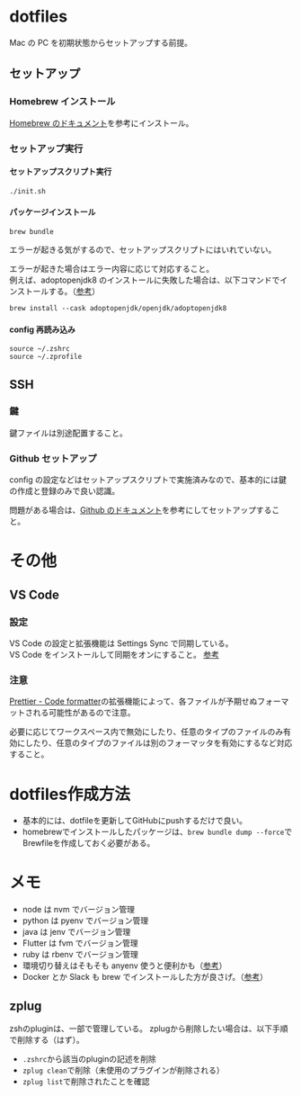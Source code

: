 # dotfiles

Mac の PC を初期状態からセットアップする前提。

## セットアップ

### Homebrew インストール

[Homebrew のドキュメント](https://docs.brew.sh/FAQ)を参考にインストール。

### セットアップ実行

#### セットアップスクリプト実行

```
./init.sh
```

#### パッケージインストール

```
brew bundle
```

エラーが起きる気がするので、セットアップスクリプトにはいれていない。

エラーが起きた場合はエラー内容に応じて対応すること。  
例えば、adoptopenjdk8 のインストールに失敗した場合は、以下コマンドでインストールする。（[参考](https://qiita.com/gishi_yama/items/9cdb3d95ee7f25b8018f)）

```
brew install --cask adoptopenjdk/openjdk/adoptopenjdk8
```

#### config 再読み込み

```
source ~/.zshrc
source ~/.zprofile
```

## SSH

### 鍵

鍵ファイルは別途配置すること。

### Github セットアップ

config の設定などはセットアップスクリプトで実施済みなので、基本的には鍵の作成と登録のみで良い認識。

問題がある場合は、[Github のドキュメント](https://docs.github.com/ja/authentication/connecting-to-github-with-ssh/generating-a-new-ssh-key-and-adding-it-to-the-ssh-agent?platform=mac)を参考にしてセットアップすること。

# その他

## VS Code

### 設定

VS Code の設定と拡張機能は Settings Sync で同期している。  
VS Code をインストールして同期をオンにすること。
[参考](https://code.visualstudio.com/docs/editor/settings-sync)

### 注意

[Prettier - Code formatter](https://marketplace.visualstudio.com/items?itemName=SimonSiefke.prettier-vscode)の拡張機能によって、各ファイルが予期せぬフォーマットされる可能性があるので注意。

必要に応じてワークスペース内で無効にしたり、任意のタイプのファイルのみ有効にしたり、任意のタイプのファイルは別のフォーマッタを有効にするなど対応すること。

# dotfiles作成方法

- 基本的には、dotfileを更新してGitHubにpushするだけで良い。
- homebrewでインストールしたパッケージは、`brew bundle dump --force`でBrewfileを作成しておく必要がある。


# メモ

- node は nvm でバージョン管理
- python は pyenv でバージョン管理
- java は jenv でバージョン管理
- Flutter は fvm でバージョン管理
- ruby は rbenv でバージョン管理
- 環境切り替えはそもそも anyenv 使うと便利かも（[参考](https://zenn.dev/ryuu/articles/use-anyversions)）
- Docker とか Slack も brew でインストールした方が良さげ。（[参考](https://engineers.weddingpark.co.jp/homebrew-bundle/)）


## zplug

zshのpluginは、一部で管理している。
zplugから削除したい場合は、以下手順で削除する（はず）。
- `.zshrc`から該当のpluginの記述を削除
- `zplug clean`で削除（未使用のプラグインが削除される）
- `zplug list`で削除されたことを確認

